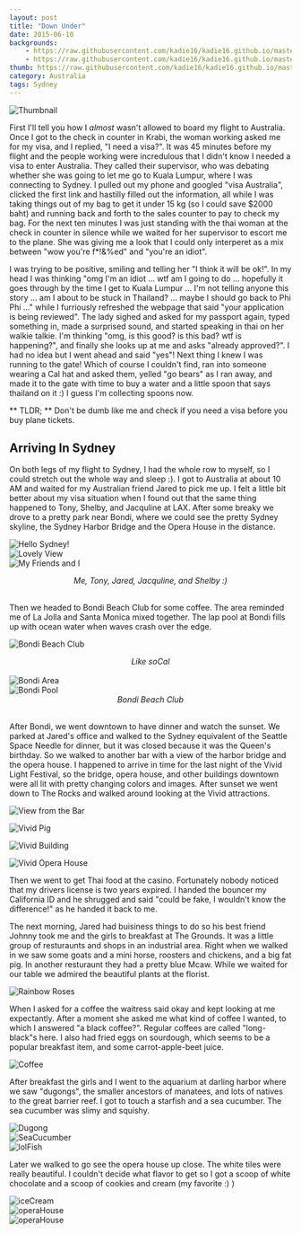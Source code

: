 ```yaml
---
layout: post
title: "Down Under"
date: 2015-06-10
backgrounds:
    - https://raw.githubusercontent.com/kadie16/kadie16.github.io/master/assets/images/backgrounds/vividBuilding.jpg
    - https://raw.githubusercontent.com/kadie16/kadie16.github.io/master/assets/images/backgrounds/flowers.jpg
thumb: https://raw.githubusercontent.com/kadie16/kadie16.github.io/master/assets/images/thumbnails/one.jpg
category: Australia
tags: Sydney
---
```



![Thumbnail](https://raw.githubusercontent.com/kadie16/kadie16.github.io/master/assets/images/thumbnails/one.jpg)

First I'll tell you how I _almost_ wasn't allowed to board my flight to Australia. Once I got to the check in counter in Krabi, the woman working asked me for my visa, and I replied, "I need a visa?". It was 45 minutes before my flight and the people working were incredulous that I didn't know I needed a visa to enter Australia. They called their supervisor, who was debating whether she was going to let me go to Kuala Lumpur, where I was connecting to Sydney. I pulled out my phone and googled "visa Australia", clicked the first link and hastilly filled out the information, all while I was taking things out of my bag to get it under 15 kg (so I could save $2000 baht) and running back and forth to the sales counter to pay to check my bag. For the next ten minutes I was just standing with the thai woman at the check in counter in silence while we waited for her supervisor to escort me to the plane. She was giving me a look that I could only interperet as a mix between "wow you're f*!&%ed" and "you're an idiot".

I was trying to be positive, smiling and telling her "I think it will be ok!". In my head I was thinking "omg I'm an idiot ... wtf am I going to do ... hopefully it goes through by the time I get to Kuala Lumpur ... I'm not telling anyone this story ... am I about to be stuck in Thailand? ... maybe I should go back to Phi Phi ..." while I furriously refreshed the webpage that said "your application is being reviewed". The lady sighed and asked for my passport again, typed something in, made a surprised sound, and started speaking in thai on her walkie talkie. I'm thinking "omg, is this good? is this bad? wtf is happening?", and finally she looks up at me and asks "already approved?". I had no idea but I went ahead and said "yes"! Next thing I knew I was running to the gate! Which of course I couldn't find, ran into someone wearing a Cal hat and asked them, yelled "go bears" as I ran away, and made it to the gate with time to buy a water and a little spoon that says thailand on it :) I guess I'm collecting spoons now.

** TLDR; ** Don't be dumb like me and check if you need a visa before you buy plane tickets. 

## Arriving In Sydney 
On both legs of my flight to Sydney, I had the whole row to myself, so I could stretch out the whole way and sleep :). I got to Australia at about 10 AM and waited for my Australian friend Jared to pick me up. I felt a little bit better about my visa situation when I found out that the same thing happened to Tony, Shelby, and Jacquline at LAX. After some breaky we drove to a pretty park near Bondi, where we could see the pretty Sydney skyline, the Sydney Harbor Bridge and the Opera House in the distance. 

![Hello Sydney!](https://raw.githubusercontent.com/kadie16/kadie16.github.io/master/assets/images/posts/en-route%20/sydMe.JPG)
<br>
![Lovely View](https://raw.githubusercontent.com/kadie16/kadie16.github.io/master/assets/images/posts/en-route%20/packed.JPG)
<br>
![My Friends and I](https://raw.githubusercontent.com/kadie16/kadie16.github.io/master/assets/images/posts/en-route%20/packed.JPG)
_<center>Me, Tony, Jared, Jacquline, and Shelby :)</center>_
<br> 

Then we headed to Bondi Beach Club for some coffee. The area reminded me of La Jolla and Santa Monica mixed together. The lap pool at Bondi fills up with ocean water when waves crash over the edge. 

![Bondi Beach Club](https://raw.githubusercontent.com/kadie16/kadie16.github.io/master/assets/images/posts/en-route%20/bondi1.JPG)
_<center>Like soCal</center>_
<br>
![Bondi Area](https://raw.githubusercontent.com/kadie16/kadie16.github.io/master/assets/images/posts/en-route%20/bondiReef.JPG)
<br> 
![Bondi Pool](https://raw.githubusercontent.com/kadie16/kadie16.github.io/master/assets/images/posts/en-route%20/bondiClub.JPG)
_<center>Bondi Beach Club</center>_
<br> 

After Bondi, we went downtown to have dinner and watch the sunset. We parked at Jared's office and walked to the Sydney equivalent of the Seattle Space Needle for dinner, but it was closed because it was the Queen's birthday. So we walked to another bar with a view of the harbor bridge and the opera house. I happened to arrive in time for the last night of the Vivid Light Festival, so the bridge, opera house, and other buildings downtown were all lit with pretty changing colors and images. After sunset we went down to The Rocks and walked around looking at the Vivid attractions. 

![View from the Bar](https://raw.githubusercontent.com/kadie16/kadie16.github.io/master/assets/images/posts/en-route%20/vividSkyLine.JPG)

![Vivid Pig](https://raw.githubusercontent.com/kadie16/kadie16.github.io/master/assets/images/posts/en-route%20/vividOp.JPG)

![Vivid Building](https://raw.githubusercontent.com/kadie16/kadie16.github.io/master/assets/images/posts/en-route%20/vividOp2.JPG)

![Vivid Opera House](https://raw.githubusercontent.com/kadie16/kadie16.github.io/master/assets/images/posts/en-route%20/vividOp3.JPG)

Then we went to get Thai food at the casino. Fortunately nobody noticed that my drivers license is two years expired. I handed the bouncer my California ID and he shrugged and said "could be fake, I wouldn't know the difference!" as he handed it back to me. 

The next morning, Jared had buisiness things to do so his best friend Johnny took me and the girls to breakfast at The Grounds. It was a little group of resturaunts and shops in an industrial area. Right when we walked in we saw some goats and a mini horse, roosters and chickens, and a big fat pig. In another resturaunt they had a pretty blue Mcaw. While we waited for our table we admired the beautiful plants at the florist. 

![Rainbow Roses](https://raw.githubusercontent.com/kadie16/kadie16.github.io/master/assets/images/posts/en-route%20/rainbowRoses.JPG)

When I asked for a coffee the waitress said okay and kept looking at me expectantly. After a moment she asked me what kind of coffee I wanted, to which I answered "a black coffee?". Regular coffees are called "long-black"s here. I also had fried eggs on sourdough, which seems to be a popular breakfast item, and some carrot-apple-beet juice. 

![Coffee](https://raw.githubusercontent.com/kadie16/kadie16.github.io/master/assets/images/posts/en-route%20/grounds.jpg)

After breakfast the girls and I went to the aquarium at darling harbor where we saw "dugongs", the smaller ancestors of manatees, and lots of natives to the great barrier reef. I got to touch a starfish and a sea cucumber. The sea cucumber was slimy and squishy. 

![Dugong](https://raw.githubusercontent.com/kadie16/kadie16.github.io/master/assets/images/posts/en-route%20/suitcase.jpg)
<br>
![SeaCucumber](https://raw.githubusercontent.com/kadie16/kadie16.github.io/master/assets/images/posts/en-route%20/aqShark.jpg) <br>
![lolFish](https://raw.githubusercontent.com/kadie16/kadie16.github.io/master/assets/images/posts/en-route%20/aqLol.jpg)

Later we walked to go see the opera house up close. The white tiles were really beautiful.  I couldn't decide what flavor to get so I got a scoop of white chocolate and a scoop of cookies and cream (my favorite :) ) 

![iceCream](https://raw.githubusercontent.com/kadie16/kadie16.github.io/master/assets/images/posts/en-route%20/suitcase.jpg) <br>
![operaHouse](https://raw.githubusercontent.com/kadie16/kadie16.github.io/master/assets/images/posts/en-route%20/suitcase.jpg) <br> 
![operaHouse](https://raw.githubusercontent.com/kadie16/kadie16.github.io/master/assets/images/posts/en-route%20/suitcase.jpg)


